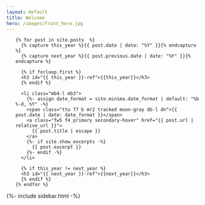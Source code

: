 ```yaml
---
layout: default
title: Welcome
hero: /images/front_hero.jpg
---
```


<div class="w-70-l fl pr4">
  <ul class="list pa0">

    {% for post in site.posts  %}
      {% capture this_year %}{{ post.date | date: "%Y" }}{% endcapture %}
      {% capture next_year %}{{ post.previous.date | date: "%Y" }}{% endcapture %}

      {% if forloop.first %}
      <h3 id="{{ this_year }}-ref">{{this_year}}</h3>
      {% endif %}

      <li class="mb4-l mb3">
        {%- assign date_format = site.minima.date_format | default: "%b %-d, %Y" -%}
        <span class="ttu f7 b mr2 tracked moon-gray db-l dn">{{ post.date | date: date_format }}</span>
        <a class="fw5 f4 primary secondary-hover" href="{{ post.url | relative_url }}">
          {{ post.title | escape }}
        </a>
        {%- if site.show_excerpts -%}
          {{ post.excerpt }}
        {%- endif -%}
      </li>

      {% if this_year != next_year %}
      <h3 id="{{ next_year }}-ref">{{next_year}}</h3>
      {% endif %}
    {% endfor %}
    
  </ul>
</div>

{%- include sidebar.html -%}
